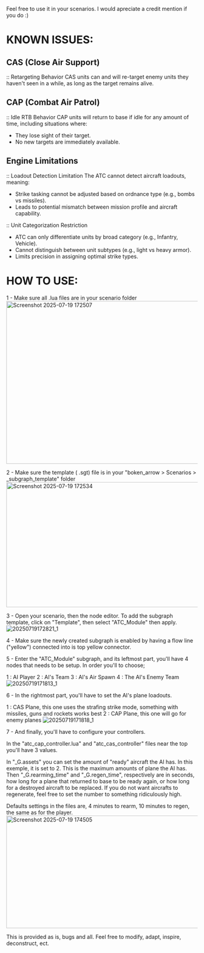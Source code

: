 Feel free to use it in your scenarios. I would apreciate a credit mention if you do :)


# KNOWN ISSUES:

## CAS (Close Air Support)

:: Retargeting Behavior
CAS units can and will re-target enemy units they haven't seen in a while, as long as the target remains alive.

## CAP (Combat Air Patrol)

:: Idle RTB Behavior
CAP units will return to base if idle for any amount of time, including situations where:
- They lose sight of their target.
- No new targets are immediately available.

## Engine Limitations

:: Loadout Detection Limitation
The ATC cannot detect aircraft loadouts, meaning:
- Strike tasking cannot be adjusted based on ordnance type (e.g., bombs vs missiles).
- Leads to potential mismatch between mission profile and aircraft capability.


:: Unit Categorization Restriction
- ATC can only differentiate units by broad category (e.g., Infantry, Vehicle).
- Cannot distinguish between unit subtypes (e.g., light vs heavy armor).
- Limits precision in assigning optimal strike types.

# HOW TO USE:

1 - Make sure all .lua files are in your scenario folder
<img width="993" height="428" alt="Screenshot 2025-07-19 172507" src="https://github.com/user-attachments/assets/48be0b1f-6470-4c7f-bea4-7b89efe20a23" />

2 - Make sure the template ( .sgt) file is in your "boken_arrow > Scenarios > _subgraph_template" folder
<img width="1047" height="329" alt="Screenshot 2025-07-19 172534" src="https://github.com/user-attachments/assets/d2c6200e-4b81-457e-a140-569afde8f13e" />

3 - Open your scenario, then the node editor. To add the subgraph template, click on "Template", then select "ATC_Module" then apply.
![20250719172821_1](https://github.com/user-attachments/assets/cf8c1908-7134-4ced-9794-8080d90cb360)

4 - Make sure the newly created subgraph is enabled by having a flow line ("yellow") connected into is top yellow connector.

5 - Enter the "ATC_Module" subgraph, and its leftmost part, you'll have 4 nodes that needs to be setup. 
In order you'll to choose; 

1 : AI Player
2 : AI's Team
3 : AI's Air Spawn
4 : The AI's Enemy Team
![20250719171813_1](https://github.com/user-attachments/assets/d3b843bd-9734-4cb6-b508-a5bfb4131440)

6 - In the rightmost part, you'll have to set the AI's plane loadouts.

1 : CAS Plane, this one uses the strafing strike mode, something with missiles, guns and rockets works best
2 : CAP Plane, this one will go for enemy planes
![20250719171818_1](https://github.com/user-attachments/assets/34c52b28-e551-4799-aa10-de7a9deb1e6e)

7 - And finally, you'll have to configure your controllers. 

In the "atc_cap_controller.lua" and "atc_cas_controller" files near the top you'll have 3 values.

In "_G.assets" you can set the amount of "ready" aircraft the AI has. In this exemple, it is set to 2. This is the maximum amounts of plane the AI has.
Then "_G.rearming_time" and "_G.regen_time", respectively are in seconds, how long for a plane that returned to base to be ready again, or how long for a destroyed aircraft to be replaced.
If you do not want aircrafts to regenerate, feel free to set the number to something ridiculously high.

Defaults settings in the files are, 4 minutes to rearm, 10 minutes to regen, the same as for the player.
<img width="579" height="296" alt="Screenshot 2025-07-19 174505" src="https://github.com/user-attachments/assets/274619d9-fe0d-4687-9733-ba1b92e23f8a" />

This is provided as is, bugs and all. Feel free to modify, adapt, inspire, deconstruct, ect.
